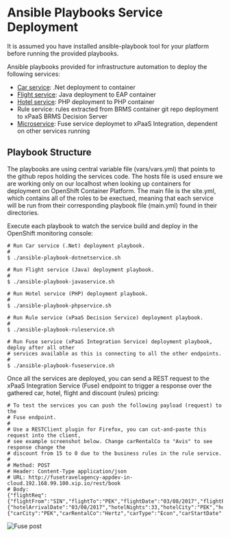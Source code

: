 Ansible Playbooks Service Deployment
====================================
It is assumed you have installed ansible-playbook tool for your platform before running the provided playbooks. 

Ansible playbooks provided for infrastructure automation to deploy the following services:

  - [Car service](https://github.com/redhatdemocentral/destinasia-services-repo/tree/master/CarWS): .Net deployment to container
  - [Flight service](https://github.com/redhatdemocentral/destinasia-services-repo/tree/master/FlightWS): Java deployment to EAP container
  - [Hotel service](https://github.com/redhatdemocentral/destinasia-services-repo/tree/master/HotelWS): PHP deployment to PHP container
  - Rule service: rules extracted from BRMS container git repo deployment to xPaaS BRMS Decision Server 
  - [Microservice](https://github.com/redhatdemocentral/destinasia-services-repo/tree/master/FuseTravelAgency): Fuse service deploymet to xPaaS Integration, dependent on other services running

Playbook Structure
------------------
The playbooks are using central variable file (vars/vars.yml) that points to the github repos holding the services code. The hosts
file is used ensure we are working only on our localhost when looking up containers for deployment on OpenShift Container Platform.
The main file is the site.yml, which contains all of the roles to be exectued, meaning that each service will be run from their
corresponding playbook file (main.yml) found in their directories.

Execute each playbook to watch the service build and deploy in the OpenShift monitoring console:

   ```
   # Run Car service (.Net) deployment playbook.
   #
   $ ./ansible-playbook-dotnetservice.sh

   # Run Flight service (Java) deployment playbook.
   #
   $ ./ansible-playbook-javaservice.sh

   # Run Hotel service (PHP) deployment playbook.
   #
   $ ./ansible-playbook-phpservice.sh

   # Run Rule service (xPaaS Decision Service) deployment playbook.
   #
   $ ./ansible-playbook-ruleservice.sh

   # Run Fuse service (xPaaS Integration Service) deployment playbook, deploy after all other 
   # services available as this is connecting to all the other endpoints.
   #
   $ ./ansible-playbook-fuseservice.sh
   ```

Once all the services are deployed, you can send a REST request to the xPaaS Integration Service (Fuse) endpoint to trigger a
response over the gathered car, hotel, flight and discount (rules) pricing:

   ```
   # To test the services you can push the following payload (request) to the
   # Fuse endpoint.
   #
   # Use a RESTClient plugin for Firefox, you can cut-and-paste this request into the client,
   # see example screenshot below. Change carRentalCo to "Avis" to see response change the 
   # discount from 15 to 0 due to the business rules in the rule service.
   #
   # Method: POST
   # Header: Content-Type application/json
   # URL: http://fusetravelagency-appdev-in-cloud.192.168.99.100.xip.io/rest/book
   # Body:
   {"flightReq":{"flightFrom":"SIN","flightTo":"PEK","flightDate":"03/08/2017","flightPassengers":2,"flightNo":"SIN22"},"hotelReq":{"hotelArrivalDate":"03/08/2017","hotelNights":33,"hotelCity":"PEK","hotelId":"Marriott"},"carReq":{"carCity":"PEK","carRentalCo":"Hertz","carType":"Econ","carStartDate":"03/08/2017","carDays":33}}
   ```

 ![Fuse post](https://github.com/redhatdemocentral/apac-destinasia-rules-demo/blob/master/docs/demo-images/destinasia-fuse-post.png)
